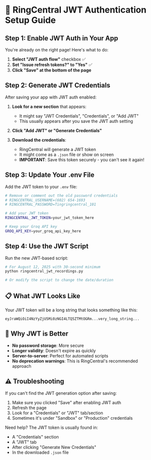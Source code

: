 # 🔐 RingCentral JWT Authentication Setup Guide

## Step 1: Enable JWT Auth in Your App

You're already on the right page! Here's what to do:

1. **Select "JWT auth flow"** checkbox ✅
2. **Set "Issue refresh tokens?" to "Yes"** ✅
3. **Click "Save" at the bottom of the page**

## Step 2: Generate JWT Credentials

After saving your app with JWT auth enabled:

1. **Look for a new section** that appears:
   - It might say "JWT Credentials", "Credentials", or "Add JWT"
   - This usually appears after you save the JWT auth setting

2. **Click "Add JWT" or "Generate Credentials"**

3. **Download the credentials**:
   - RingCentral will generate a JWT token
   - It might come as a `.json` file or show on screen
   - **IMPORTANT**: Save this token securely - you can't see it again!

## Step 3: Update Your .env File

Add the JWT token to your `.env` file:

```bash
# Remove or comment out the old password credentials
# RINGCENTRAL_USERNAME=(602) 654-1693
# RINGCENTRAL_PASSWORD=Tingringcentral_101

# Add your JWT token
RINGCENTRAL_JWT_TOKEN=your_jwt_token_here

# Keep your Groq API key
GROQ_API_KEY=your_groq_api_key_here
```

## Step 4: Use the JWT Script

Run the new JWT-based script:

```bash
# For August 12, 2025 with 30-second minimum
python ringcentral_jwt_recordings.py

# Or modify the script to change the date/duration
```

## 📋 What JWT Looks Like

Your JWT token will be a long string that looks something like this:
```
eyJraWQiOiI4NzYyZjU5Mi0zNGI4LTQ5ZTMtOGRm...very_long_string...
```

## 🎯 Why JWT is Better

- **No password storage**: More secure
- **Longer validity**: Doesn't expire as quickly
- **Server-to-server**: Perfect for automated scripts
- **No deprecation warnings**: This is RingCentral's recommended approach

## ⚠️ Troubleshooting

If you can't find the JWT generation option after saving:
1. Make sure you clicked "Save" after enabling JWT auth
2. Refresh the page
3. Look for a "Credentials" or "JWT" tab/section
4. Sometimes it's under "Sandbox" or "Production" credentials

Need help? The JWT token is usually found in:
- A "Credentials" section
- A "JWT" tab
- After clicking "Generate New Credentials"
- In the downloaded `.json` file
